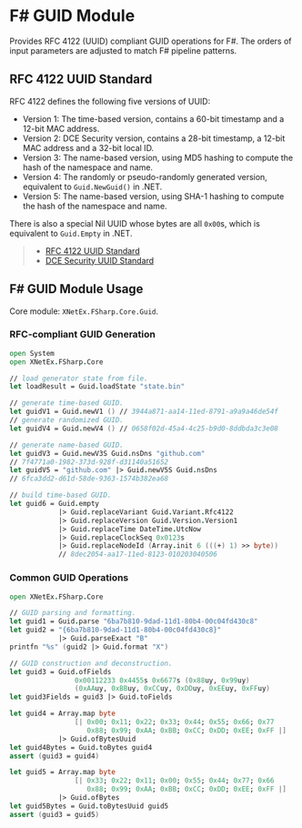 ﻿# F# GUID Module

Provides RFC 4122 (UUID) compliant GUID operations for F#.
The orders of input parameters are adjusted to match F# pipeline patterns.

## RFC 4122 UUID Standard

RFC 4122 defines the following five versions of UUID:

* Version 1: The time-based version, contains a 60-bit timestamp and a 12-bit MAC address.
* Version 2: DCE Security version, contains a 28-bit timestamp, a 12-bit MAC address and a 32-bit local ID.
* Version 3: The name-based version, using MD5 hashing to compute the hash of the namespace and name.
* Version 4: The randomly or pseudo-randomly generated version, equivalent to `Guid.NewGuid()` in .NET.
* Version 5: The name-based version, using SHA-1 hashing to compute the hash of the namespace and name.

There is also a special Nil UUID whose bytes are all `0x00`s, which is equivalent to `Guid.Empty` in .NET.

> * [RFC 4122 UUID Standard](https://www.rfc-editor.org/rfc/rfc4122)
> * [DCE Security UUID Standard](https://pubs.opengroup.org/onlinepubs/9696989899/chap5.htm)

## F# GUID Module Usage

Core module: `XNetEx.FSharp.Core.Guid`.

### RFC-compliant GUID Generation

``` FSharp
open System
open XNetEx.FSharp.Core

// load generator state from file.
let loadResult = Guid.loadState "state.bin"

// generate time-based GUID.
let guidV1 = Guid.newV1 () // 3944a871-aa14-11ed-8791-a9a9a46de54f
// generate randomized GUID.
let guidV4 = Guid.newV4 () // 0658f02d-45a4-4c25-b9d0-8ddbda3c3e08

// generate name-based GUID.
let guidV3 = Guid.newV3S Guid.nsDns "github.com"
// 7f4771a0-1982-373d-928f-d31140a51652
let guidV5 = "github.com" |> Guid.newV5S Guid.nsDns
// 6fca3dd2-d61d-58de-9363-1574b382ea68

// build time-based GUID.
let guid6 = Guid.empty
            |> Guid.replaceVariant Guid.Variant.Rfc4122
            |> Guid.replaceVersion Guid.Version.Version1
            |> Guid.replaceTime DateTime.UtcNow
            |> Guid.replaceClockSeq 0x0123s
            |> Guid.replaceNodeId (Array.init 6 (((+) 1) >> byte))
            // 8dec2054-aa17-11ed-8123-010203040506
```

### Common GUID Operations

``` FSharp
open XNetEx.FSharp.Core

// GUID parsing and formatting.
let guid1 = Guid.parse "6ba7b810-9dad-11d1-80b4-00c04fd430c8"
let guid2 = "{6ba7b810-9dad-11d1-80b4-00c04fd430c8}"
            |> Guid.parseExact "B"
printfn "%s" (guid2 |> Guid.format "X")

// GUID construction and deconstruction.
let guid3 = Guid.ofFields
                0x00112233 0x4455s 0x6677s (0x88uy, 0x99uy)
                (0xAAuy, 0xBBuy, 0xCCuy, 0xDDuy, 0xEEuy, 0xFFuy)
let guid3Fields = guid3 |> Guid.toFields

let guid4 = Array.map byte
                [| 0x00; 0x11; 0x22; 0x33; 0x44; 0x55; 0x66; 0x77
                   0x88; 0x99; 0xAA; 0xBB; 0xCC; 0xDD; 0xEE; 0xFF |]
            |> Guid.ofBytesUuid
let guid4Bytes = Guid.toBytes guid4
assert (guid3 = guid4)

let guid5 = Array.map byte
                [| 0x33; 0x22; 0x11; 0x00; 0x55; 0x44; 0x77; 0x66
                   0x88; 0x99; 0xAA; 0xBB; 0xCC; 0xDD; 0xEE; 0xFF |]
            |> Guid.ofBytes
let guid5Bytes = Guid.toBytesUuid guid5
assert (guid3 = guid5)
```
